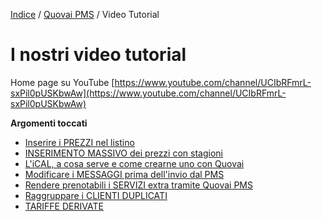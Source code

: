 

[Indice](index.md) / [Quovai PMS](quovai-pms-it.md) / Video Tutorial 

# I nostri video tutorial
  
Home page su YouTube
[https://www.youtube.com/channel/UCIbRFmrL-sxPil0pUSKbwAw](https://www.youtube.com/channel/UCIbRFmrL-sxPil0pUSKbwAw)
  
  **Argomenti toccati**
  
 - [Inserire i PREZZI nel listino](https://www.youtube.com/watch?v=NmDCiSjCJ_8)
 - [INSERIMENTO MASSIVO dei prezzi con stagioni](https://www.youtube.com/channel/UCIbRFmrL-sxPil0pUSKbwAw/featured)
 - [L'iCAL, a cosa serve e come crearne uno con Quovai](https://www.youtube.com/watch?v=NxLciNKSyNE)
 - [Modificare i MESSAGGI prima dell'invio dal PMS](http://youtu.be/gIH80Ol8pAk?hd=1)
 - [Rendere prenotabili i SERVIZI extra tramite Quovai PMS](https://www.youtube.com/watch?v=WoaVH7Ps69o) 
 - [Raggruppare i CLIENTI DUPLICATI](https://www.youtube.com/watch?v=V29i4BYZBK8)
 - [TARIFFE DERIVATE](http://youtu.be/FSBspw8zAWs?hd=1)
 